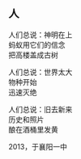 ## 人

人们总说：神明在上<br>
蚂蚁用它们的信念<br>
把高楼盖成古树<br>

人们总说：世界太大<br>
物种开始<br>
迅速灭绝<br>

人们总说：旧去新来<br>
历史和照片<br>
酿在酒桶里发黄<br>

2013，于襄阳一中